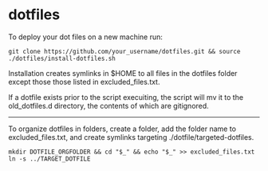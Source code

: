 # dotfiles

To deploy your dot files on a new machine run:

`git clone https://github.com/your_username/dotfiles.git && source ./dotfiles/install-dotfiles.sh`

Installation creates symlinks in $HOME to all files in the dotfiles folder except those those listed in excluded_files.txt. 

If a dotfile exists prior to the script execuiting, the script will mv it to the old_dotfiles.d directory, the contents of which are gitignored.

--------------

To organize dotfiles in folders, create a folder, add the folder name to excluded_files.txt, and create symlinks targeting ./dotfile/targeted-dotfiles.

`mkdir DOTFILE_ORGFOLDER && cd "$_" && echo "$_" >> excluded_files.txt`
`ln -s ../TARGET_DOTFILE`
